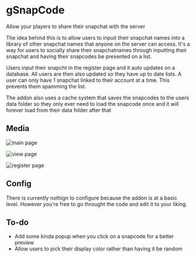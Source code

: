 # gSnapCode
Allow your players to share their snapchat with the server

The idea behind this is to allow users to inpuit their snapchat names into a library of other snapchat names that anyone on the server can access. It's a way for users to socially share their snapchatnames through inputting their snapchat and having their snapcodes be presented on a list.

Users input their snapcht in the register page and it auto updates on a database. All users are then also updated so they have up to date lists. A user can only have 1 snapchat linked to their account at a time. This prevents them spamming the list.

The addon also uses a cache system that saves the snapcodes to the users data folder so they only ever need to load the snapcode once and it will forever load from their data folder after that

## Media
![main page](https://i.imgur.com/0hHTN7h.jpg)

![view page](https://i.imgur.com/tSFeumE.jpg)

![register page](https://i.imgur.com/JXCJO5y.jpg)

## Config
There is currently nothign to configure because the addon is at a basic level. However you're free to go throught the code and edit it to your liking.

## To-do
- Add some kinda popup when you click on a snapcode for a better preview
- Allow users to pick their display color rather than having it be random
